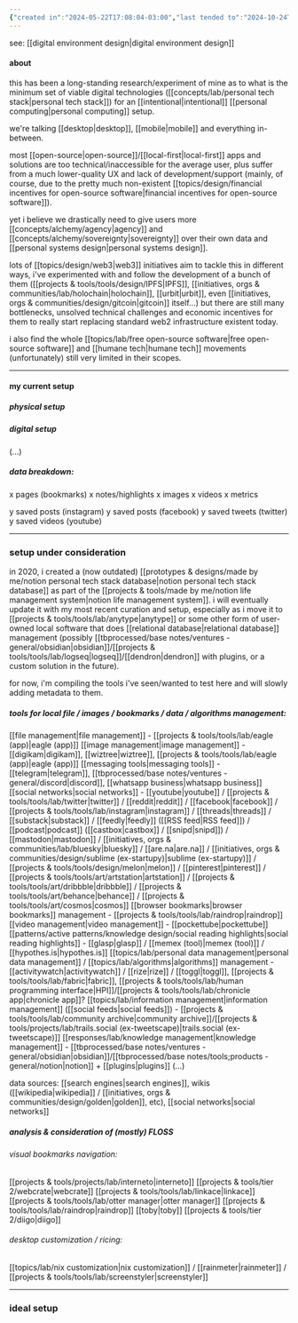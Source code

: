 ```yaml
---
{"created in":"2024-05-22T17:08:04-03:00","last tended to":"2024-10-24T21:59:42-03:00","tags":["experiment","research","design","technology","lab","🌱"],"aliases":["tech stack","tech stack;setup","intentional tech stack;setup","minimum viable intentional tech stack;setup","💻 minimum viable intentional personal tech stack;setup"],"created":"2024-05-22T17:08:04.058-03:00","updated":"2025-01-24T16:39:30.273-03:00","dg-publish":true,"relevancescore":94,"notestage":["🌱"],"permalink":"/experiments/made-by-me/lab/minimum-viable-intentional-personal-tech-stack-setup/","dgPassFrontmatter":true}
---
```


see: [[digital environment design\|digital environment design]]

#### about

this has been a long-standing research/experiment of mine as to what is the minimum set of viable digital technologies ([[concepts/lab/personal tech stack\|personal tech stack]]) for an [[intentional\|intentional]] [[personal computing\|personal computing]] setup.

we're talking [[desktop\|desktop]], [[mobile\|mobile]] and everything in-between.

most [[open-source\|open-source]]/[[local-first\|local-first]] apps and solutions are too technical/inaccessible for the average user, plus suffer from a much lower-quality UX and lack of development/support (mainly, of course, due to the pretty much non-existent [[topics/design/financial incentives for open-source software\|financial incentives for open-source software]]).

yet i believe we drastically need to give users more [[concepts/alchemy/agency\|agency]] and [[concepts/alchemy/sovereignty\|sovereignty]] over their own data and [[personal systems design\|personal systems design]].

lots of [[topics/design/web3\|web3]] initiatives aim to tackle this in different ways, i've experimented with and follow the development of a bunch of them ([[projects & tools/tools/design/IPFS\|IPFS]], [[initiatives, orgs & communities/lab/holochain\|holochain]], [[urbit\|urbit]], even [[initiatives, orgs & communities/design/gitcoin\|gitcoin]] itself...) but there are still many bottlenecks, unsolved technical challenges and economic incentives for them to really start replacing standard web2 infrastructure existent today.

i also find the whole [[topics/lab/free open-source software\|free open-source software]] and [[humane tech\|humane tech]] movements (unfortunately) still very limited in their scopes.

---
#### my current setup

##### physical setup

##### digital setup
(...)

##### data breakdown:

x pages (bookmarks)
x notes/highlights
x images
x videos
x metrics

y saved posts (instagram)
y saved posts (facebook)
y saved tweets (twitter)
y saved videos (youtube)

---
### setup under consideration

in 2020, i created a (now outdated) [[prototypes & designs/made by me/notion personal tech stack database\|notion personal tech stack database]] as part of the [[projects & tools/made by me/notion life management system\|notion life management system]]. i will eventually update it with my most recent curation and setup, especially as i move it to [[projects & tools/tools/lab/anytype\|anytype]] or some other form of user-owned local software that does [[relational database\|relational database]] management (possibly [[tbprocessed/base notes/ventures - general/obsidian\|obsidian]]/[[projects & tools/tools/lab/logseq\|logseq]]/[[dendron\|dendron]] with plugins, or a custom solution in the future).

for now, i'm compiling the tools i've seen/wanted to test here and will slowly adding metadata to them.

##### tools for local file / images / bookmarks / data / algorithms management:

[[file management\|file management]] - [[projects & tools/tools/lab/eagle (app)\|eagle (app)]]
[[image management\|image management]] - [[digikam\|digikam]], [[wiztree\|wiztree]], [[projects & tools/tools/lab/eagle (app)\|eagle (app)]]
[[messaging tools\|messaging tools]] - [[telegram\|telegram]], [[tbprocessed/base notes/ventures - general/discord\|discord]], [[whatsapp business\|whatsapp business]]
[[social networks\|social networks]] - [[youtube\|youtube]] / [[projects & tools/tools/lab/twitter\|twitter]] / [[reddit\|reddit]] / [[facebook\|facebook]] / [[projects & tools/tools/lab/instagram\|instagram]] / [[threads\|threads]] / [[substack\|substack]] / [[feedly\|feedly]] ([[RSS feed\|RSS feed]]) / [[podcast\|podcast]] ([[castbox\|castbox]] / [[snipd\|snipd]]) / [[mastodon\|mastodon]] / [[initiatives, orgs & communities/lab/bluesky\|bluesky]] / [[are.na\|are.na]] / [[initiatives, orgs & communities/design/sublime (ex-startupy)\|sublime (ex-startupy)]] / [[projects & tools/tools/design/melon\|melon]] / [[pinterest\|pinterest]] / [[projects & tools/tools/art/artstation\|artstation]] / [[projects & tools/tools/art/dribbble\|dribbble]] / [[projects & tools/tools/art/behance\|behance]] / [[projects & tools/tools/art/cosmos\|cosmos]]
[[browser bookmarks\|browser bookmarks]] management - [[projects & tools/tools/lab/raindrop\|raindrop]]
[[video management\|video management]] - [[pockettube\|pockettube]]
[[patterns/active patterns/knowledge design/social reading highlights\|social reading highlights]] - [[glasp\|glasp]] / [[memex (tool)\|memex (tool)]] / [[hypothes.is\|hypothes.is]]
[[topics/lab/personal data management\|personal data management]] / [[topics/lab/algorithms\|algorithms]] management - [[activitywatch\|activitywatch]] / [[rize\|rize]] / [[toggl\|toggl]], [[projects & tools/tools/lab/fabric\|fabric]], [[projects & tools/tools/lab/human programming interface\|HPI]]/[[projects & tools/tools/lab/chronicle app\|chronicle app]]?
[[topics/lab/information management\|information management]] ([[social feeds\|social feeds]]) - [[projects & tools/tools/lab/community archive\|community archive]]/[[projects & tools/projects/lab/trails.social (ex-tweetscape)\|trails.social (ex-tweetscape)]]
[[responses/lab/knowledge management\|knowledge management]] - [[tbprocessed/base notes/ventures - general/obsidian\|obsidian]]/[[tbprocessed/base notes/tools;products - general/notion\|notion]] + [[plugins\|plugins]]
(...)

data sources: [[search engines\|search engines]], wikis ([[wikipedia\|wikipedia]] / [[initiatives, orgs & communities/design/golden\|golden]], etc), [[social networks\|social networks]]

##### analysis & consideration of (mostly) FLOSS

###### visual bookmarks navigation:
[[projects & tools/projects/lab/interneto\|interneto]]
[[projects & tools/tier 2/webcrate\|webcrate]]
[[projects & tools/tools/lab/linkace\|linkace]]
[[projects & tools/tools/lab/otter manager\|otter manager]]
[[projects & tools/tools/lab/raindrop\|raindrop]]
[[toby\|toby]]
[[projects & tools/tier 2/diigo\|diigo]]

###### desktop customization / ricing:
[[topics/lab/nix customization\|nix customization]] / [[rainmeter\|rainmeter]] / [[projects & tools/tools/lab/screenstyler\|screenstyler]]



-----

### ideal setup